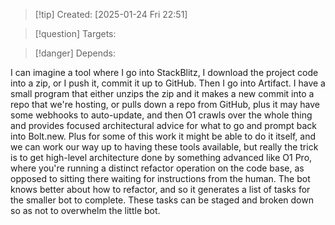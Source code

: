 
>[!tip] Created: [2025-01-24 Fri 22:51]

>[!question] Targets: 

>[!danger] Depends: 

I can imagine a tool where I go into StackBlitz, I download the project code into a zip, or I push it, commit it up to GitHub. Then I go into Artifact. I have a small program that either unzips the zip and it makes a new commit into a repo that we're hosting, or pulls down a repo from GitHub, plus it may have some webhooks to auto-update, and then O1 crawls over the whole thing and provides focused architectural advice for what to go and prompt back into Bolt.new. Plus for some of this work it might be able to do it itself, and we can work our way up to having these tools available, but really the trick is to get high-level architecture done by something advanced like O1 Pro, where you're running a distinct refactor operation on the code base, as opposed to sitting there waiting for instructions from the human. The bot knows better about how to refactor, and so it generates a list of tasks for the smaller bot to complete. These tasks can be staged and broken down so as not to overwhelm the little bot.